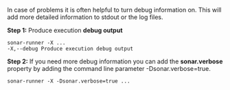 In case of problems it is often helpful to turn debug information on. This will add more detailed information to stdout or the log files.

**Step 1:** Produce execution **debug output**

```
sonar-runner -X ...
-X,--debug Produce execution debug output
```

**Step 2:** If you need more debug information you can add the **sonar.verbose** property by adding the command line parameter -Dsonar.verbose=true.

```
sonar-runner -X -Dsonar.verbose=true ...
```